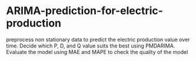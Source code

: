 # ARIMA-prediction-for-electric-production
preprocess non stationary data to predict the electric production value over time. Decide which P, D, and Q value suits the best using PMDARIMA.
Evaluate the model using MAE and MAPE to check the quality of the model
